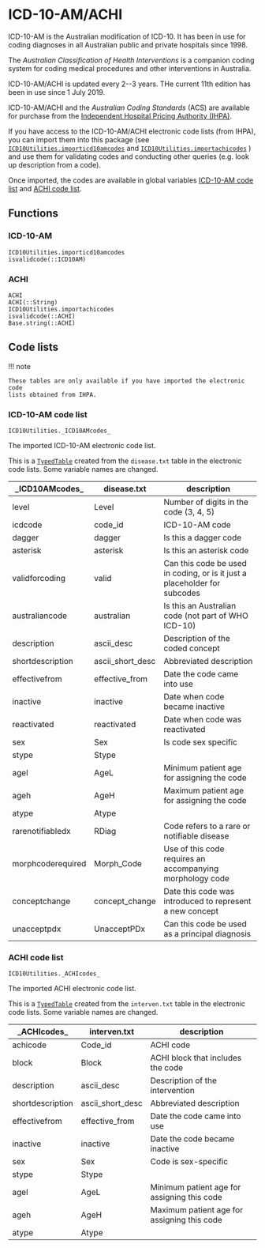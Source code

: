 # ICD-10-AM/ACHI

ICD-10-AM is the Australian modification of ICD-10. It has been in use for coding
diagnoses in all Australian public and private hospitals since 1998.

The _Australian Classification of Health Interventions_ is a companion coding
system for coding medical procedures and other interventions in Australia.

ICD-10-AM/ACHI is updated every 2--3 years. THe current 11th edition has been
in use since 1 July 2019.

ICD-10-AM/ACHI and the _Australian Coding Standards_ (ACS) are available for
purchase from the
[Independent Hospital Pricing Authority (IHPA)](https://www.ihpa.gov.au/what-we-do/icd-10-am-achi-acs-classification).

If you have access to the ICD-10-AM/ACHI electronic code lists (from IHPA), you
can import them into this package (see
[`ICD10Utilities.importicd10amcodes`](@ref) and
[`ICD10Utilities.importachicodes`](@ref) ) and use them for validating codes and
conducting other queries (e.g. look up description from a code).

Once imported, the codes are available in global variables
[ICD-10-AM code list](@ref) and [ACHI code list](@ref).

## Functions

### ICD-10-AM

```@docs
ICD10Utilities.importicd10amcodes
isvalidcode(::ICD10AM)
```

### ACHI

```@docs
ACHI
ACHI(::String)
ICD10Utilities.importachicodes
isvalidcode(::ACHI)
Base.string(::ACHI)
```

## Code lists

!!! note

    These tables are only available if you have imported the electronic code
    lists obtained from IHPA.

### ICD-10-AM code list

    ICD10Utilities._ICD10AMcodes_

The imported ICD-10-AM electronic code list.

This is a [`TypedTable`](https://typedtables.juliadata.org/stable/) created from
the `disease.txt` table in the electronic code lists. Some variable names are
changed.

\_ICD10AMcodes\_  | disease.txt    | description
------------------|----------------|--------------------------------------------------------------------------
level             | Level          | Number of digits in the code (3, 4, 5)
icdcode           | code\_id       | ICD-10-AM code
dagger            | dagger         | Is this a dagger code
asterisk          | asterisk       | Is this an asterisk code
validforcoding    | valid          | Can this code be used in coding, or is it just a placeholder for subcodes
australiancode    | australian     | Is this an Australian code (not part of WHO ICD-10)
description       | ascii_desc     | Description of the coded concept
shortdescription  | ascii_short_desc | Abbreviated description
effectivefrom     | effective\_from| Date the code came into use
inactive          | inactive       | Date when code became inactive
reactivated       | reactivated    | Date when code was reactivated
sex               | Sex            | Is code sex specific
stype             | Stype          |
agel              | AgeL           | Minimum patient age for assigning the code
ageh              | AgeH           | Maximum patient age for assigning the code
atype             | Atype          |
rarenotifiabledx  | RDiag          | Code refers to a rare or notifiable disease
morphcoderequired | Morph\_Code    | Use of this code requires an accompanying morphology code
conceptchange     | concept_change | Date this code was introduced to represent a new concept
unacceptpdx       | UnacceptPDx    | Can this code be used as a principal diagnosis

### ACHI code list

    ICD10Utilities._ACHIcodes_

The imported ACHI electronic code list.

This is a [`TypedTable`](https://typedtables.juliadata.org/stable/) created from
the `interven.txt` table in the electronic code lists. Some variable names are
changed.

\_ACHIcodes\_    | interven.txt       | description
-----------------|--------------------|-------------------------------------------
achicode         | Code\_id           | ACHI code
block            | Block              | ACHI block that includes the code
description      | ascii\_desc        | Description of the intervention
shortdescription | ascii\_short\_desc | Abbreviated description
effectivefrom    | effective\_from    | Date the code came into use
inactive         | inactive           | Date the code became inactive
sex              | Sex                | Code is sex-specific
stype            | Stype              |
agel             | AgeL               | Minimum patient age for assigning this code
ageh             | AgeH               | Maximum patient age for assigning this code
atype            | Atype              |
